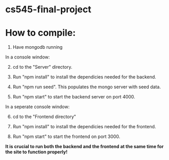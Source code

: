 # cs545-final-project
# How to compile:

1) Have mongodb running

In a console window:

2) cd to the "Server" directory.

3) Run "npm install" to install the dependicies needed for the backend.

4) Run "npm run seed". This populates the mongo server with seed data.

5) Run "npm start" to start the backend server on port 4000. 

In a seperate console window:

6) cd to the "Frontend directory"

7) Run "npm install" to install the dependicies needed for the frontend.

8) Run "npm start" to start the frontend on port 3000. 

**It is crucial to run both the backend and the frontend at the same time for the site to function properly!**
